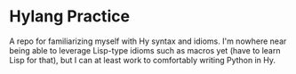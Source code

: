 # Hylang Practice
A repo for familiarizing myself with Hy syntax and idioms. I'm nowhere near being able to leverage Lisp-type idioms such as macros yet (have to learn Lisp for that), but I can at least work to comfortably writing Python in Hy.
